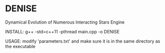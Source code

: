 # DENISE
Dynamical Evolution of Numerous Interacting Stars Engine

INSTALL:
g++ -std=c++11 -pthread main.cpp -o DENISE

USAGE:
modify 'parameters.txt' and make sure it is in the same directory as the executable
